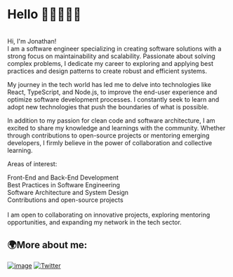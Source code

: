 # Hello 👋🏽👨🏽‍💻
</br>
Hi, I'm Jonathan!
</br>
I am a software engineer specializing in creating software solutions with a strong focus on maintainability and scalability. Passionate about solving complex problems, I dedicate my career to exploring and applying best practices and design patterns to create robust and efficient systems.

My journey in the tech world has led me to delve into technologies like React, TypeScript, and Node.js, to improve the end-user experience and optimize software development processes. I constantly seek to learn and adopt new technologies that push the boundaries of what is possible.

In addition to my passion for clean code and software architecture, I am excited to share my knowledge and learnings with the community. Whether through contributions to open-source projects or mentoring emerging developers, I firmly believe in the power of collaboration and collective learning.

Areas of interest:

Front-End and Back-End Development</br>
Best Practices in Software Engineering</br>
Software Architecture and System Design</br>
Contributions and open-source projects</br>
</br>
I am open to collaborating on innovative projects, exploring mentoring opportunities, and expanding my network in the tech sector.

## 🌍More about me:


<a href="https://www.linkedin.com/in/jonathanpulido/">![image](https://img.shields.io/badge/LinkedIn-0077B5?style=for-the-badge&logo=linkedin&logoColor=white)</a>
<a href="https://twitter.com/jonathanpulmel">[![Twitter](https://img.shields.io/twitter/url/https/twitter.com/jonathanpulmel.svg?style=social&label=Follow%20%40jonathanpulmel)](https://twitter.com/jonathanpulmel)</a>
